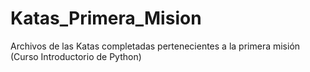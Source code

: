 # Katas_Primera_Mision
Archivos de las Katas completadas pertenecientes a la primera misión (Curso Introductorio de Python)
